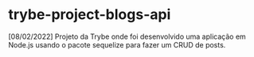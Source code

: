 # trybe-project-blogs-api
[08/02/2022] Projeto da Trybe onde foi desenvolvido uma aplicação em Node.js usando o pacote sequelize para fazer um CRUD de posts.

